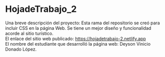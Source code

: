 # HojadeTrabajo_2 <br>
Una breve descripción del proyecto: Esta rama del repositorio se creó para incluir CSS en la página Web. Se tiene un mejor diseño y funcionalidad acorde al sitio turístico.<br>
El enlace del sitio web publicado: https://hojadetrabajo-2.netlify.app <br>
El nombre del estudiante que desarrolló la página web: Deyson Vinicio Donado López.<br>
